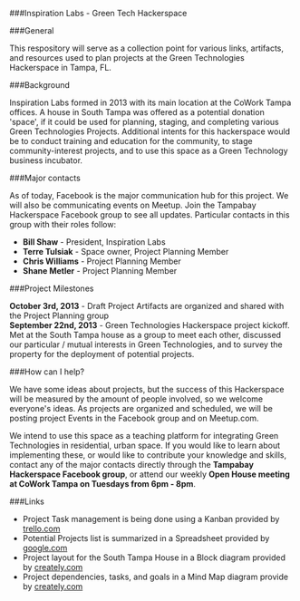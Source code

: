 ###Inspiration Labs - Green Tech Hackerspace

###General

This respository will serve as a collection point for various links, artifacts, and resources used to plan projects
at the Green Technologies Hackerspace in Tampa, FL.  

###Background

Inspiration Labs formed in 2013 with its main location at the CoWork Tampa offices.  A house in South Tampa was offered as
a potential donation 'space', if it could be used for planning, staging, and completing various Green Technologies Projects.
Additional intents for this hackerspace would be to conduct training and education for the community, to stage 
community-interest projects, and to use this space as a Green Technology business incubator.

###Major contacts

As of today, Facebook is the major communication hub for this project.  We will also be communicating events on Meetup. 
Join the Tampabay Hackerspace Facebook group to see all updates.  Particular contacts in this group with their roles follow:

+ **Bill Shaw** - President, Inspiration Labs
+ **Terre Tulsiak** - Space owner, Project Planning Member
+ **Chris Williams** - Project Planning Member
+ **Shane Metler** - Project Planning Member

###Project Milestones

**October    3rd, 2013** - Draft Project Artifacts are organized and shared with the Project Planning group  
**September 22nd, 2013** - Green Technologies Hackerspace project kickoff.  Met at the South Tampa house as a group to meet 
each other, discussed our particular / mutual interests in Green Technologies, and to survey the property for the deployment
of potential projects.  

###How can I help?

We have some ideas about projects, but the success of this Hackerspace will be measured by the amount of people involved,
so we welcome everyone's ideas.  As projects are organized and scheduled, we will be posting project Events in the 
Facebook group and on Meetup.com.  

We intend to use this space as a teaching platform for integrating Green Technologies in residential, urban space.  If you
would like to learn about implementing these, or would like to contribute your knowledge and skills, contact any of the 
major contacts directly through the **Tampabay Hackerspace Facebook group**, or attend our weekly **Open House meeting
at CoWork Tampa on Tuesdays from 6pm - 8pm**.  

###Links

+ Project Task management is being done using a Kanban provided by [trello.com](https://trello.com/b/iszjKC30/green-technologies-hackerspace "Trello")
+ Potential Projects list is summarized in a Spreadsheet provided by [google.com](https://docs.google.com/spreadsheet/ccc?key=0Aio4lomvEFPQdFBHRklVQ3lHQUJZRlktSG9iX0lGbHc&usp=sharing "Google")
+ Project layout for the South Tampa House in a Block diagram provided by [creately.com](https://creately.com/diagram/hm9kt0ou1/NRaApdAYhVcvqgSb1monmzKFOCg%3D "Creately")
+ Project dependencies, tasks, and goals in a Mind Map diagram provide by [creately.com](https://creately.com/diagram/hmbfwvfw1/FUyCZmnVXn7egGS9qDx37XXJo%3D "Creately")
